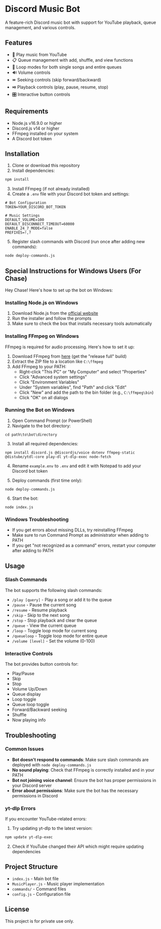 # Discord Music Bot

A feature-rich Discord music bot with support for YouTube playback, queue management, and various controls.

## Features

- 🎵 Play music from YouTube
- 📋 Queue management with add, shuffle, and view functions
- 🔄 Loop modes for both single songs and entire queues
- 🔊 Volume controls
- ⏩ Seeking controls (skip forward/backward)
- ⏯️ Playback controls (play, pause, resume, stop)
- 🎛️ Interactive button controls

## Requirements

- Node.js v16.9.0 or higher
- Discord.js v14 or higher
- FFmpeg installed on your system
- A Discord bot token

## Installation

1. Clone or download this repository
2. Install dependencies:
```bash
npm install
```
3. Install FFmpeg (if not already installed)
4. Create a `.env` file with your Discord bot token and settings:
```
# Bot Configuration
TOKEN=YOUR_DISCORD_BOT_TOKEN

# Music Settings
DEFAULT_VOLUME=100
DEFAULT_DISCONNECT_TIMEOUT=60000
ENABLE_24_7_MODE=false
PREFIXES=!,?
```
5. Register slash commands with Discord (run once after adding new commands):
```bash
node deploy-commands.js
```

## Special Instructions for Windows Users (For Chase)

Hey Chase! Here's how to set up the bot on Windows:

### Installing Node.js on Windows
1. Download Node.js from the [official website](https://nodejs.org/)
2. Run the installer and follow the prompts
3. Make sure to check the box that installs necessary tools automatically

### Installing FFmpeg on Windows
FFmpeg is required for audio processing. Here's how to set it up:

1. Download FFmpeg from [here](https://ffmpeg.org/download.html#build-windows) (get the "release full" build)
2. Extract the ZIP file to a location like `C:\ffmpeg`
3. Add FFmpeg to your PATH:
   - Right-click "This PC" or "My Computer" and select "Properties"
   - Click "Advanced system settings"
   - Click "Environment Variables"
   - Under "System variables", find "Path" and click "Edit"
   - Click "New" and add the path to the bin folder (e.g., `C:\ffmpeg\bin`)
   - Click "OK" on all dialogs

### Running the Bot on Windows
1. Open Command Prompt (or PowerShell)
2. Navigate to the bot directory:
```
cd path\to\bot\directory
```
3. Install all required dependencies:
```
npm install discord.js @discordjs/voice dotenv ffmpeg-static @distube/ytdl-core play-dl yt-dlp-exec node-fetch
```
4. Rename `example.env` to `.env` and edit it with Notepad to add your Discord bot token

5. Deploy commands (first time only):
```
node deploy-commands.js
```
6. Start the bot:
```
node index.js
```

### Windows Troubleshooting
- If you get errors about missing DLLs, try reinstalling FFmpeg
- Make sure to run Command Prompt as administrator when adding to PATH
- If you get "not recognized as a command" errors, restart your computer after adding to PATH

## Usage

### Slash Commands
The bot supports the following slash commands:

- `/play [query]` - Play a song or add it to the queue
- `/pause` - Pause the current song
- `/resume` - Resume playback
- `/skip` - Skip to the next song
- `/stop` - Stop playback and clear the queue
- `/queue` - View the current queue
- `/loop` - Toggle loop mode for current song
- `/queueloop` - Toggle loop mode for entire queue
- `/volume [level]` - Set the volume (0-100)

### Interactive Controls
The bot provides button controls for:

- Play/Pause
- Skip
- Stop
- Volume Up/Down
- Queue display
- Loop toggle
- Queue loop toggle
- Forward/Backward seeking
- Shuffle
- Now playing info

## Troubleshooting

### Common Issues
- **Bot doesn't respond to commands**: Make sure slash commands are deployed with `node deploy-commands.js`
- **No sound playing**: Check that FFmpeg is correctly installed and in your PATH
- **Bot not joining voice channel**: Ensure the bot has proper permissions in your Discord server
- **Error about permissions**: Make sure the bot has the necessary permissions in Discord

### yt-dlp Errors
If you encounter YouTube-related errors:
1. Try updating yt-dlp to the latest version:
```bash
npm update yt-dlp-exec
```
2. Check if YouTube changed their API which might require updating dependencies

## Project Structure
- `index.js` - Main bot file
- `MusicPlayer.js` - Music player implementation
- `commands/` - Command files
- `config.js` - Configuration file

## License
This project is for private use only.